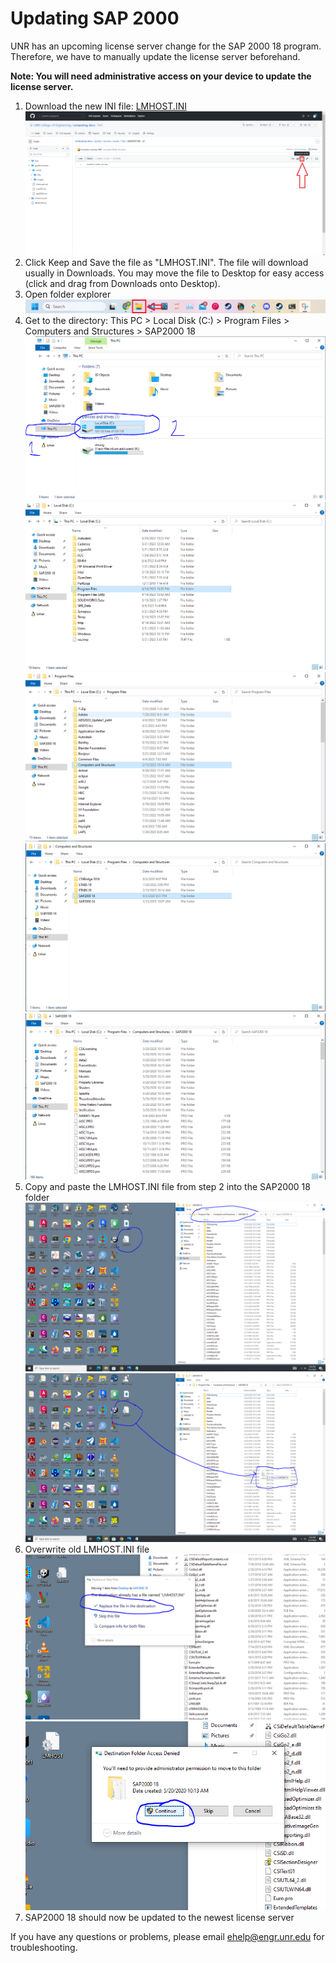 # Updating SAP 2000

UNR has an upcoming license server change for the SAP 2000 18 program. Therefore, we have to manually update the license server beforehand.

**Note: You will need administrative access on your device to update the license server.**

1. Download the new INI file: <a download="LMHOST.INI" href="/guides/remote/assets/files/LMHOST.INI" title="LMHOST.INI">
LMHOST.INI </a>
![Step 1](guides/remote/assets/images/SAP2000-1-New.png)
2. Click Keep and Save the file as "LMHOST.INI". The file will download usually in Downloads. You may move the file to Desktop for easy access (click and drag from Downloads onto Desktop).
3. Open folder explorer
![Step 3](/guides/remote/assets/images/SAP2000-4-NEW.PNG)
4. Get to the directory: This PC > Local Disk (C:) > Program Files > Computers and Structures > SAP2000 18
![Step 4](/guides/remote/assets/images/SAP2000-5-1.PNG)
![Step 4](/guides/remote/assets/images/SAP2000-5-2.PNG)
![Step 4](/guides/remote/assets/images/SAP2000-5-3.PNG)
![Step 4](/guides/remote/assets/images/SAP2000-5-4.PNG)
![Step 4](/guides/remote/assets/images/SAP2000-5-5.PNG)
5. Copy and paste the LMHOST.INI file from step 2 into the SAP2000 18 folder
![Step 5](/guides/remote/assets/images/SAP2000-6-1.PNG)
![Step 5](/guides/remote/assets/images/SAP2000-6-2.PNG)
6. Overwrite old LMHOST.INI file
![Step 6](/guides/remote/assets/images/SAP2000-7-1.PNG)
![Step 6](/guides/remote/assets/images/SAP2000-7-2.PNG)
7. SAP2000 18 should now be updated to the newest license server

If you have any questions or problems, please email ehelp@engr.unr.edu for troubleshooting.